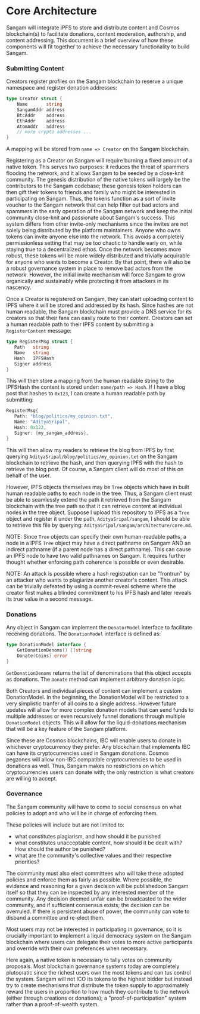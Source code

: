 # Core Architecture

Sangam will integrate IPFS to store and distribute content and Cosmos blockchain(s) to facilitate donations, content moderation, authorship, and content addressing. This document is a brief overview of how these components will fit together to achieve the necessary functionality to build Sangam.

### Submitting Content

Creators register profiles on the Sangam blockchain to reserve a unique namespace and register donation addresses:

```go
type Creator struct {
    Name       string
    SangamAddr address
    BtcAddr    address
    EthAddr    address
    AtomAddr   address
    // more crypto addresses ...
}
```

A mapping will be stored from `name => Creator` on the Sangam blockchain.

Registering as a Creator on Sangam will require burning a fixed amount of a native token. This serves two purposes: it reduces the threat of spammers flooding the network, and it allows Sangam to be seeded by a close-knit community. The genesis distribution of the native tokens will largely be the contributors to the Sangam codebase; these genesis token holders can then gift their tokens to friends and family who might be interested in participating on Sangam. Thus, the tokens function as a sort of invite voucher to the Sangam network that can help filter out bad actors and spammers in the early operation of the Sangam network and keep the initial community close-knit and passionate about Sangam's success. This system differs from other invite-only mechanisms since the invites are not solely being distributed by the platform maintainers. Anyone who owns tokens can invite anyone else into the network. This avoids a completely permissionless setting that may be too chaotic to handle early on, while staying true to a decentralized ethos. Once the network becomes more robust, these tokens will be more widely distributed and trivially acquirable for anyone who wants to become a Creator. By that point, there will also be a robust governance system in place to remove bad actors from the network. However, the initial invite mechanism will force Sangam to grow organically and sustainably while protecting it from attackers in its nascency.

Once a Creator is registered on Sangam, they can start uploading content to IPFS where it will be stored and addressed by its hash. Since hashes are not human readable, the Sangam blockchain must provide a DNS service for its creators so that their fans can easily route to their content. Creators can set a human readable path to their IPFS content by submitting a `RegisterContent` message:

```go
type RegisterMsg struct {
   Path   string
   Name   string
   Hash   IPFSHash
   Signer address
}
```

This will then store a mapping from the human readable string to the IPFSHash the content is stored under: `name/path => Hash`.
If I have a blog post that hashes to `0x123`, I can create a human readable path by submitting:

```go
RegisterMsg{
   Path: "blog/politics/my_opinion.txt",
   Name: "AdityaSripal",
   Hash: 0x123,
   Signer: {my_sangam_address},
}
```

This will then allow my readers to retrieve the blog from IPFS by first querying `AdityaSripal/blog/politics/my_opinion.txt` on the Sangam blockchain to retrieve the hash, and then querying IPFS with the hash to retrieve the blog post. Of course, a Sangam client will do most of this on behalf of the user.

However, IPFS objects themselves may be `Tree` objects which have in built human readable paths to each node in the tree. Thus, a Sangam client must be able to seamlessly extend the path it retrieved from the Sangam blockchain with the tree path so that it can retrieve content at individual nodes in the tree object.
Suppose I upload this repository to IPFS as a `Tree` object and register it under the path, `AdityaSripal/sangam`, I should be able to retrieve this file by querying:
`AdityaSripal/sangam/architecture/core.md`.

NOTE: Since `Tree` objects can specify their own human-readable paths, a node in a IPFS `Tree` object may have a direct pathname on Sangam AND an indirect pathname (if a parent node has a direct pathname). This can cause an IPFS node to have two valid pathnames on Sangam. It requires further thought whether enforcing path coherence is possible or even desirable.

NOTE: An attack is possible where a hash registration can be "frontrun" by an attacker who wants to plagiarize another creator's content. This attack can be trivially defeated by using a commit-reveal scheme where the creator first makes a blinded commitment to his IPFS hash and later reveals its true value in a second message.

### Donations

Any object in Sangam can implement the `DonatorModel` interface to facilitate receiving donations. The `DonationModel` interface is defined as:

```go
type DonationModel interface {
    GetDonationDenoms() []string
    Donate(Coins) error
}
```

`GetDonationDenoms` returns the list of denominations that this object accepts as donations. The `Donate` method can implement arbitrary donation logic.

Both Creators and individual pieces of content can implement a custom DonationModel. In the beginning, the DonationModel will be restricted to a very simplistic tranfer of all coins to a single address. However future updates will allow for more complex donation models that can send funds to multiple addresses or even recursively funnel donations through multiple `DonationModel` objects.
This will allow for the liquid-donations mechanism that will be a key feature of the Sangam platform.

Since these are Cosmos blockchains, IBC will enable users to donate in whichever cryptocurrency they prefer. Any blockchain that implements IBC can have its cryptocurrencies used in Sangam donations. Cosmos pegzones will allow non-IBC compatible cryptocurrencies to be used in donations as well. Thus, Sangam makes no restrictions on which cryptocurrencies users can donate with; the only restriction is what creators are willing to accept.

### Governance

The Sangam community will have to come to social consensus on what policies to adopt and who will be in charge of enforcing them.

These policies will include but are not limited to:
- what constitutes plagiarism, and how should it be punished
- what constitutes unacceptable content, how should it be dealt with? How should the author be punished?
- what are the community's collective values and their respective priorities?

The community must also elect committees who will take these adopted policies and enforce them as fairly as possible. Where possible, the evidence and reasoning for a given decision will be publishedoon Sangam itself so that they can be inspected by any interested member of the community. Any decision deemed unfair can be broadcasted to the wider community, and if sufficient consensus exists; the decision can be overruled. If there is persistent abuse of power, the community can vote to disband a committee and re-elect them.

Most users may not be interested in participating in governance, so it is crucially important to implement a liquid democracy system on the Sangam blockchain where users can delegate their votes to more active participants and override with their own preferences when necessary.

Here again, a native token is necessary to tally votes on community proposals. Most blockchain governance systems today are completely plutocratic since the richest users own the most tokens and can tus control the system. Sangam will not ICO its tokens to the highest bidder but instead try to create mechanisms that distribute the token supply to approximately reward the users in proportion to how much they contribute to the network (either through creations or donations); a "proof-of-participation" system rather than a proof-of-wealth system.


